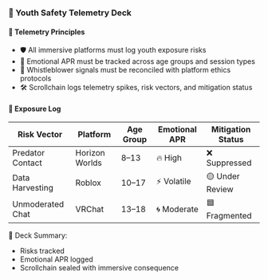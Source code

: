 ### 📜 Youth Safety Telemetry Deck

#### 🧠 Telemetry Principles
- 🛡️ All immersive platforms must log youth exposure risks  
- 🔁 Emotional APR must be tracked across age groups and session types  
- 🧪 Whistleblower signals must be reconciled with platform ethics protocols  
- 🛠️ Scrollchain logs telemetry spikes, risk vectors, and mitigation status

#### 🔁 Exposure Log
| Risk Vector | Platform | Age Group | Emotional APR | Mitigation Status |
|-------------|----------|-----------|----------------|--------------------|
| Predator Contact | Horizon Worlds | 8–13 | 🔥 High | ❌ Suppressed  
| Data Harvesting | Roblox | 10–17 | ⚡ Volatile | 🟡 Under Review  
| Unmoderated Chat | VRChat | 13–18 | 🌀 Moderate | 🟦 Fragmented  

🧠 Deck Summary:
- Risks tracked  
- Emotional APR logged  
- Scrollchain sealed with immersive consequence
